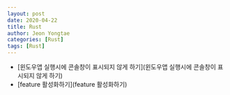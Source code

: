 ```yaml
---
layout: post
date: 2020-04-22 
title: Rust
author: Jeon Yongtae
categories: [Rust]
tags: [Rust]
---
```


- [윈도우앱 실행시에 콘솔창이 표시되지 않게 하기](윈도우앱 실행시에 콘솔창이 표시되지 않게 하기)
- [feature 활성화하기](feature 활성화하기)

